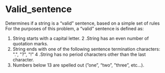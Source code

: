 # Valid_sentence
Determines if a string is a “valid” sentence, based on a simple set of rules For the purposes of this problem, a “valid” sentence is defined as:

1. String starts with a capital letter.
2 .String has an even number of quotation marks.
3. String ends with one of the following sentence termination characters: ".", "?", "!"
4 .String has no period characters other than the last character.
5. Numbers below 13 are spelled out (”one”, “two”, "three”, etc…).

